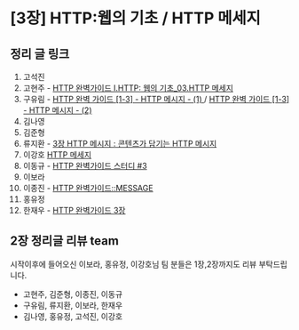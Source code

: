 # [3장] HTTP:웹의 기초 / HTTP 메세지

## 정리 글 링크

1. 고석진
2. 고현주 - [HTTP 완벽가이드 I.HTTP: 웹의 기초_03.HTTP 메세지](https://dev-junior.tistory.com/7)
3. 구유림 - [HTTP 완벽 가이드 [1-3] - HTTP 메시지 - (1)
](https://yurimkoo.github.io/http/2019/08/08/http-the-definitive-guide-1-3-1.html) / [HTTP 완벽 가이드 [1-3] - HTTP 메시지 - (2)
](https://yurimkoo.github.io/http/2019/08/08/http-the-definitive-guide-1-3-2.html)
4. 김나영
5. 김준형
6. 류지환 - [3장 HTTP 메시지 : 콘텐츠가 담기는 HTTP 메시지](https://www.notion.so/jeewhan/3-HTTP-HTTP-04821c3217ca4944adf111c0259ae878)
7. 이강호 [HTTP 메세지](https://www.notion.so/Chapter-3-HTTP-9ceda876d2864d2492ea8a2b92b340b1)
8. 이동규 - [HTTP 완벽가이드 스터디 #3](https://brainbackdoor.tistory.com/123)
9. 이보라
10. 이종진 - [HTTP 완벽가이드::MESSAGE](https://jongjineee.github.io/2019/08/18/http-message.html)
11. 홍유정
12. 한재우 - [HTTP 완벽가이드 3장](https://bebiangel.github.io/2019/08/18/http-guide-chap3/)

## 2장 정리글 리뷰 team
시작이후에 들어오신 이보라, 홍유정, 이강호님 팀 분들은 1장,2장까지도 리뷰 부탁드립니다.
- 고현주, 김준형, 이종진, 이동규
- 구유림, 류지환, 이보라, 한재우
- 김나영, 홍유정, 고석진, 이강호
